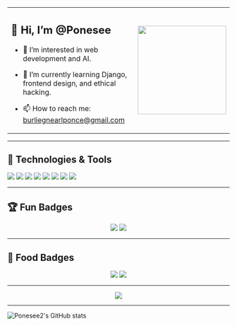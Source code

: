 <table width="100%" cellspacing="0" cellpadding="0">
  <tr>
    <td valign="top">
      
## 👋 Hi, I’m @Ponesee  
- 👀 I’m interested in web development and AI.  
- 🌱 I’m currently learning Django, frontend design, and ethical hacking.  
- 📫 How to reach me: [burliegnearlponce@gmail.com](mailto:burliegnearlponce@gmail.com)  

    </td>
    <td align="center">
      <img src="https://media2.giphy.com/media/EKrFksrzxQxlb5ahiq/giphy.gif" width="200" height="200"/>
    </td>
  </tr>
</table>

---

## 🔧 Technologies & Tools  
<p align="left">
  <img src="https://img.shields.io/badge/ChatGPT-74aa9c?style=for-the-badge&logo=openai&logoColor=white" />
  <img src="https://img.shields.io/badge/Twilio-F22F46?style=for-the-badge&logo=Twilio&logoColor=white" />
  <img src="https://img.shields.io/badge/Django-092E20?style=for-the-badge&logo=django&logoColor=green" />
  <img src="https://img.shields.io/badge/MongoDB-4EA94B?style=for-the-badge&logo=mongodb&logoColor=white" />
  <img src="https://img.shields.io/badge/Sqlite-003B57?style=for-the-badge&logo=sqlite&logoColor=white" />
  <img src="https://img.shields.io/badge/VSCode-0078D4?style=for-the-badge&logo=visual%20studio%20code&logoColor=white" />
  <img src="https://img.shields.io/badge/Visual_Studio-5C2D91?style=for-the-badge&logo=visual%20studio&logoColor=white" />
  <img src="https://img.shields.io/badge/Sublime_Text-575757?style=for-the-badge&logo=sublime-text&logoColor=important" />
</p>

---

## 🏆 Fun Badges  
<p align="center">
  <img src="https://img.shields.io/badge/Hacker-E34F26?style=for-the-badge&logo=kalilinux&logoColor=white" />
  <img src="https://img.shields.io/badge/Proud-Developer-orange?style=for-the-badge&logo=python&logoColor=white"/>
</p>

---

## 🍔 Food Badges  
<p align="center">
  <img src="https://img.shields.io/badge/KFC-F40027?style=for-the-badge&logo=kfc&logoColor=white" />
  <img src="https://img.shields.io/badge/McDonald's-FBC817?style=for-the-badge&logo=McDonald's&logoColor=white" />
</p>

---

<p align="center">
  <img src="https://media4.giphy.com/media/VbnUQpnihPSIgIXuZv/giphy.gif">
</p>

---

![Ponesee2's GitHub stats](https://github-readme-stats.vercel.app/api?username=Ponesee2&show_icons=true&theme=radical)

</div>
